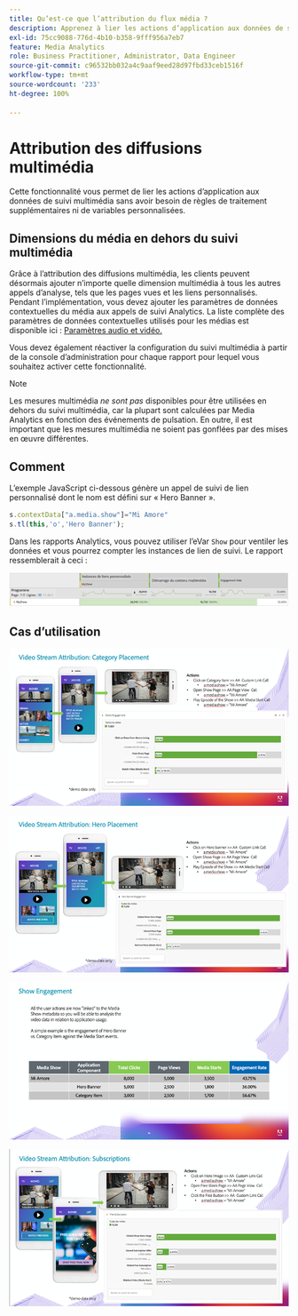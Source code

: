 ```yaml
---
title: Qu’est-ce que l’attribution du flux média ?
description: Apprenez à lier les actions d’application aux données de suivi multimédia sans avoir besoin de règles de traitement supplémentaires ni de variables personnalisées.
exl-id: 75cc9088-776d-4b10-b358-9fff956a7eb7
feature: Media Analytics
role: Business Practitioner, Administrator, Data Engineer
source-git-commit: c96532bb032a4c9aaf9eed28d97fbd33ceb1516f
workflow-type: tm+mt
source-wordcount: '233'
ht-degree: 100%

---
```


# Attribution des diffusions multimédia

Cette fonctionnalité vous permet de lier les actions d’application aux données de suivi multimédia sans avoir besoin de règles de traitement supplémentaires ni de variables personnalisées.

## Dimensions du média en dehors du suivi multimédia

Grâce à l’attribution des diffusions multimédia, les clients peuvent désormais ajouter n’importe quelle dimension multimédia à tous les autres appels d’analyse, tels que les pages vues et les liens personnalisés. Pendant l’implémentation, vous devez ajouter les paramètres de données contextuelles du média aux appels de suivi Analytics. La liste complète des paramètres de données contextuelles utilisés pour les médias est disponible ici : [Paramètres audio et vidéo.](/help/metrics-and-metadata/audio-video-parameters.md)

Vous devez également réactiver la configuration du suivi multimédia à partir de la console d’administration pour chaque rapport pour lequel vous souhaitez activer cette fonctionnalité.

>[!NOTE]
>
>Les mesures multimédia _ne sont pas_ disponibles pour être utilisées en dehors du suivi multimédia, car la plupart sont calculées par Media Analytics en fonction des événements de pulsation. En outre, il est important que les mesures multimédia ne soient pas gonflées par des mises en œuvre différentes.

## Comment

L’exemple JavaScript ci-dessous génère un appel de suivi de lien personnalisé dont le nom est défini sur « Hero Banner ».

```javascript
s.contextData["a.media.show"]="Mi Amore"
s.tl(this,'o','Hero Banner');
```

Dans les rapports Analytics, vous pouvez utiliser l’eVar `Show` pour ventiler les données et vous pourrez compter les instances de lien de suivi. Le rapport ressemblerait à ceci :

![](/assets/myShow-rpt-1.png)

## Cas d’utilisation

![](/assets/vid-stream-attr-category.png)

![](/assets/vid-stream-attr-hero.png)

![](/assets/show-engagement.png)

![](/assets/vid-stream-attr-subs.png)
